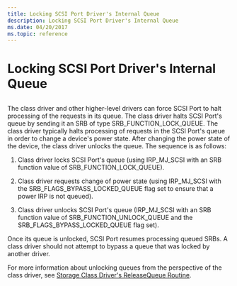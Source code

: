 ```yaml
---
title: Locking SCSI Port Driver's Internal Queue
description: Locking SCSI Port Driver's Internal Queue
ms.date: 04/20/2017
ms.topic: reference
---
```


# Locking SCSI Port Driver's Internal Queue


## <span id="ddk_locking_scsi_port_driver_s_internal_queue_kg"></span><span id="DDK_LOCKING_SCSI_PORT_DRIVER_S_INTERNAL_QUEUE_KG"></span>


The class driver and other higher-level drivers can force SCSI Port to halt processing of the requests in its queue. The class driver halts SCSI Port's queue by sending it an SRB of type SRB\_FUNCTION\_LOCK\_QUEUE. The class driver typically halts processing of requests in the SCSI Port's queue in order to change a device's power state. After changing the power state of the device, the class driver unlocks the queue. The sequence is as follows:

1.  Class driver locks SCSI Port's queue (using IRP\_MJ\_SCSI with an SRB function value of SRB\_FUNCTION\_LOCK\_QUEUE).

2.  Class driver requests change of power state (using IRP\_MJ\_SCSI with the SRB\_FLAGS\_BYPASS\_LOCKED\_QUEUE flag set to ensure that a power IRP is not queued).

3.  Class driver unlocks SCSI Port's queue (IRP\_MJ\_SCSI with an SRB function value of SRB\_FUNCTION\_UNLOCK\_QUEUE and the SRB\_FLAGS\_BYPASS\_LOCKED\_QUEUE flag set).

Once its queue is unlocked, SCSI Port resumes processing queued SRBs. A class driver should not attempt to bypass a queue that was locked by another driver.

For more information about unlocking queues from the perspective of the class driver, see [Storage Class Driver's ReleaseQueue Routine](storage-class-driver-s-releasequeue-routine.md).

 

 




